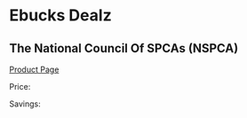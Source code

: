 
# Ebucks Dealz
## The National Council Of SPCAs (NSPCA)
[Product Page](https://www.ebucks.com/web/shop/productSelected.do?prodId=216820549&catId=365579701)

Price: 

Savings: 


	